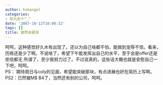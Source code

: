 ```yaml
---
author: hzmangel
categories:
- 杂九杂十^_^
date: '2007-10-12T10:08:32'
tags: []
title: 居然会紧张
---
```

呵呵，这种感觉好久木有出现了。还以为自己啥都不怕，能做到宠辱不惊。看来，历练还是少了啊。不说啥了，希望下午能发挥出自己的水平，至于会是offer还是拒信都无
所谓了，至少我努力过了。不过说真的，这些话大概也就是安慰自己一下吧，呵呵。  
PS：  期待周日与coly的见面，希望能突破那块，有点进展也好在简历上写啊。  
PS2：已然被M$ B4了，当然还有别的公司，呵呵。